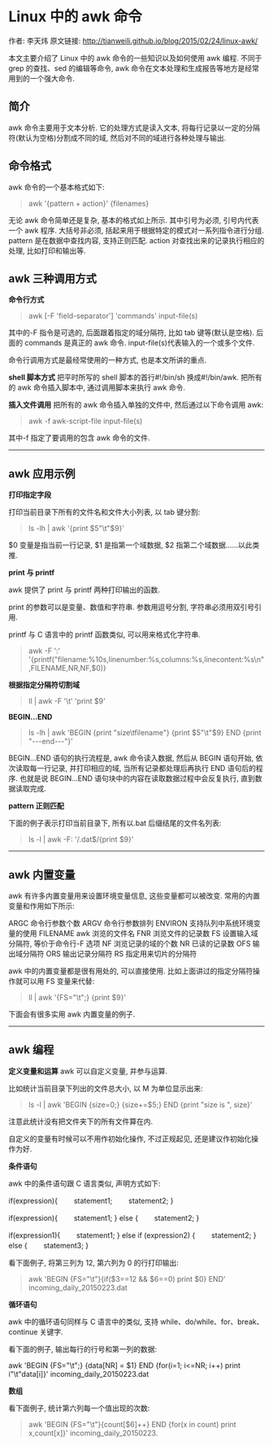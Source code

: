 # Linux 中的 awk 命令

>
作者: 李天炜
原文链接: http://tianweili.github.io/blog/2015/02/24/linux-awk/

本文主要介绍了 Linux 中的 awk 命令的一些知识以及如何使用 awk 编程. 不同于 grep 的查找、sed 的编辑等命令, awk 命令在文本处理和生成报告等地方是经常用到的一个强大命令.

简介
--
awk 命令主要用于文本分析. 它的处理方式是读入文本, 将每行记录以一定的分隔符(默认为空格)分割成不同的域, 然后对不同的域进行各种处理与输出.

命令格式
--
awk 命令的一个基本格式如下:

> awk '{pattern + action}' {filenames}

无论 awk 命令简单还是复杂, 基本的格式如上所示. 其中引号为必须, 引号内代表一个 awk 程序. 大括号非必须, 括起来用于根据特定的模式对一系列指令进行分组. pattern 是在数据中查找内容, 支持正则匹配. action 对查找出来的记录执行相应的处理, 比如打印和输出等.

awk 三种调用方式
--

**命令行方式**

> awk [-F 'field-separator'] 'commands' input-file(s)

其中的-F 指令是可选的, 后面跟着指定的域分隔符, 比如 tab 键等(默认是空格). 后面的 commands 是真正的 awk 命令. input-file(s)代表输入的一个或多个文件.

命令行调用方式是最经常使用的一种方式, 也是本文所讲的重点.

**shell 脚本方式**
把平时所写的 shell 脚本的首行#!/bin/sh 换成#!/bin/awk. 把所有的 awk 命令插入脚本中, 通过调用脚本来执行 awk 命令.

**插入文件调用**
把所有的 awk 命令插入单独的文件中, 然后通过以下命令调用 awk:

> awk -f awk-script-file input-file(s)

其中-f 指定了要调用的包含 awk 命令的文件.


----------


awk 应用示例
--

**打印指定字段**

打印当前目录下所有的文件名和文件大小列表, 以 tab 键分割:

> ls -lh | awk '{print $5"\t"$9}'

$0 变量是指当前一行记录, $1 是指第一个域数据, $2 指第二个域数据……以此类推.

**print 与 printf**

awk 提供了 print 与 printf 两种打印输出的函数.

print 的参数可以是变量、数值和字符串. 参数用逗号分割, 字符串必须用双引号引用.

printf 与 C 语言中的 printf 函数类似, 可以用来格式化字符串.

> awk -F ':' '{printf("filename:%10s,linenumber:%s,columns:%s,linecontent:%s\n",FILENAME,NR,NF,$0)}

**根据指定分隔符切割域**

> ll | awk -F '\t' 'print $9'

**BEGIN…END**

> ls -lh | awk 'BEGIN {print "size\tfilename"}  {print $5"\t"$9} END {print "---end---"}'

BEGIN...END 语句的执行流程是, awk 命令读入数据, 然后从 BEGIN 语句开始, 依次读取每一行记录, 并打印相应的域, 当所有记录都处理后再执行 END 语句后的程序. 也就是说 BEGIN...END 语句块中的内容在读取数据过程中会反复执行, 直到数据读取完成.

**pattern 正则匹配**

下面的例子表示打印当前目录下, 所有以.bat 后缀结尾的文件名列表:

> ls -l | awk -F: '/\.dat$/{print $9}'


----------
awk 内置变量
--
awk 有许多内置变量用来设置环境变量信息, 这些变量都可以被改变. 常用的内置变量和作用如下所示:

>
ARGC               命令行参数个数
ARGV               命令行参数排列
ENVIRON            支持队列中系统环境变量的使用
FILENAME           awk 浏览的文件名
FNR                浏览文件的记录数
FS                 设置输入域分隔符, 等价于命令行-F 选项
NF                 浏览记录的域的个数
NR                 已读的记录数
OFS                输出域分隔符
ORS                输出记录分隔符
RS                 指定用来切片的分隔符

awk 中的内置变量都是很有用处的, 可以直接使用. 比如上面讲过的指定分隔符操作就可以用 FS 变量来代替:

> ll | awk '{FS="\t";} {print $9}'

下面会有很多实用 awk 内置变量的例子.

----------
awk 编程
--
**定义变量和运算**
awk 可以自定义变量, 并参与运算.

比如统计当前目录下列出的文件总大小, 以 M 为单位显示出来:

> ls -l | awk 'BEGIN {size=0;} {size+=$5;} END {print "size is ", size}'

注意此统计没有把文件夹下的所有文件算在内.

自定义的变量有时候可以不用作初始化操作, 不过正规起见, 还是建议作初始化操作为好.

**条件语句**

awk 中的条件语句跟 C 语言类似, 声明方式如下:

>
if(expression){
　　statement1;
　　statement2;
}
>
if(expression){
　　statement1;
} else {
　　statement2;
}
>
if(expression1){
　　statement1;
} else if (expression2) {
　　statement2;
} else {
　　statement3;
}

看下面例子, 将第三列为 12, 第六列为 0 的行打印输出:

> awk 'BEGIN {FS="\t"}{if($3==12 && $6==0) print $0} END' incoming_daily_20150223.dat

**循环语句**

awk 中的循环语句同样与 C 语言中的类似, 支持 while、do/while、for、break、continue 关键字.

看下面的例子, 输出每行的行号和第一列的数据:

>
awk 'BEGIN {FS="\t";} {data[NR] = $1} END {for(i=1; i<=NR; i++) print i"\t"data[i]}' incoming_daily_20150223.dat

**数组**

看下面例子, 统计第六列每一个值出现的次数:

> awk 'BEGIN {FS="\t"}{count[$6]++} END {for(x in count) print x,count[x]}' incoming_daily_20150223.